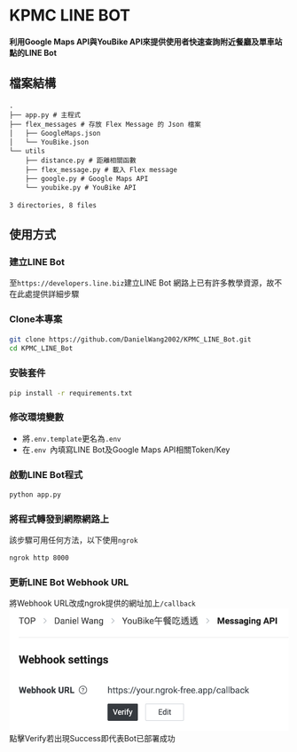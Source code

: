 # KPMC LINE BOT
#### 利用Google Maps API與YouBike API來提供使用者快速查詢附近餐廳及單車站點的LINE Bot
## 檔案結構
```
.
├── app.py # 主程式
├── flex_messages # 存放 Flex Message 的 Json 檔案
│   ├── GoogleMaps.json
│   └── YouBike.json
└── utils
    ├── distance.py # 距離相關函數
    ├── flex_message.py # 載入 Flex message
    ├── google.py # Google Maps API
    └── youbike.py # YouBike API

3 directories, 8 files
```
## 使用方式
### 建立LINE Bot
至`https://developers.line.biz`建立LINE Bot
網路上已有許多教學資源，故不在此處提供詳細步驟
### Clone本專案
```bash
git clone https://github.com/DanielWang2002/KPMC_LINE_Bot.git
cd KPMC_LINE_Bot
```
### 安裝套件
```bash
pip install -r requirements.txt
```
### 修改環境變數
- 將`.env.template`更名為`.env`
- 在`.env `內填寫LINE Bot及Google Maps API相關Token/Key
### 啟動LINE Bot程式
```bash
python app.py
```
### 將程式轉發到網際網路上
該步驟可用任何方法，以下使用`ngrok`
```bash
ngrok http 8000
```
### 更新LINE Bot Webhook URL
將Webhook URL改成ngrok提供的網址加上`/callback`
![Webhook URL](./pic/webhook_url.png)
點擊Verify若出現Success即代表Bot已部署成功